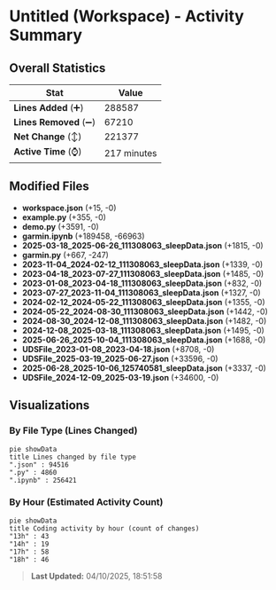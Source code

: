 # Untitled (Workspace) - Activity Summary 

## Overall Statistics

| Stat                   | Value                                                             |
| ---------------------- | ----------------------------------------------------------------- |
| **Lines Added** (➕)   | 288587                                          |
| **Lines Removed** (➖) | 67210                                        |
| **Net Change** (↕)    | 221377                |
| **Active Time** (⌚)   | 217 minutes |


## Modified Files
- **workspace.json** (+15, -0)
- **example.py** (+355, -0)
- **demo.py** (+3591, -0)
- **garmin.ipynb** (+189458, -66963)
- **2025-03-18_2025-06-26_111308063_sleepData.json** (+1815, -0)
- **garmin.py** (+667, -247)
- **2023-11-04_2024-02-12_111308063_sleepData.json** (+1339, -0)
- **2023-04-18_2023-07-27_111308063_sleepData.json** (+1485, -0)
- **2023-01-08_2023-04-18_111308063_sleepData.json** (+832, -0)
- **2023-07-27_2023-11-04_111308063_sleepData.json** (+1327, -0)
- **2024-02-12_2024-05-22_111308063_sleepData.json** (+1355, -0)
- **2024-05-22_2024-08-30_111308063_sleepData.json** (+1442, -0)
- **2024-08-30_2024-12-08_111308063_sleepData.json** (+1482, -0)
- **2024-12-08_2025-03-18_111308063_sleepData.json** (+1495, -0)
- **2025-06-26_2025-10-04_111308063_sleepData.json** (+1688, -0)
- **UDSFile_2023-01-08_2023-04-18.json** (+8708, -0)
- **UDSFile_2025-03-19_2025-06-27.json** (+33596, -0)
- **2025-06-28_2025-10-06_125740581_sleepData.json** (+3337, -0)
- **UDSFile_2024-12-09_2025-03-19.json** (+34600, -0)

## Visualizations

### By File Type (Lines Changed)

```mermaid
pie showData
title Lines changed by file type
".json" : 94516
".py" : 4860
".ipynb" : 256421
```

### By Hour (Estimated Activity Count)

```mermaid
pie showData
title Coding activity by hour (count of changes)
"13h" : 43
"14h" : 19
"17h" : 58
"18h" : 46
```


> **Last Updated:** 04/10/2025, 18:51:58